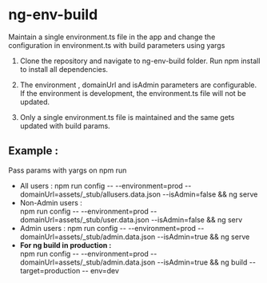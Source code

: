 # ng-env-build
Maintain a single environment.ts file in the app and change the configuration in environment.ts with build parameters using yargs

1. Clone the repository and navigate to ng-env-build folder. Run npm install to install all dependencies.

2. The environment , domainUrl and isAdmin parameters are configurable. If the environment is development, the environment.ts file will not be updated.

3. Only a single environment.ts file is maintained and the same gets updated with build params.

## Example :
  
Pass params with yargs on npm run

* All users :
     npm run config -- --environment=prod --domainUrl=assets/_stub/allusers.data.json --isAdmin=false && ng serve 
* Non-Admin users :  
    npm run config -- --environment=prod --domainUrl=assets/_stub/user.data.json --isAdmin=false && ng serv
* Admin users :
    npm run config -- --environment=prod --domainUrl=assets/_stub/admin.data.json --isAdmin=true && ng serve    
* **For ng build in production :**  
    npm run config -- --environment=prod --domainUrl=assets/_stub/admin.data.json --isAdmin=true && ng build --target=production --    env=dev

 
